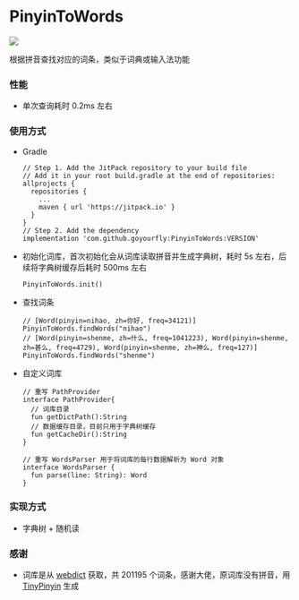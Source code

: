 # PinyinToWords
[![](https://jitpack.io/v/goyourfly/PinyinToWords.svg)](https://jitpack.io/#goyourfly/PinyinToWords)

根据拼音查找对应的词条，类似于词典或输入法功能

### 性能
- 单次查询耗时 0.2ms 左右

### 使用方式
- Gradle

  ```
  // Step 1. Add the JitPack repository to your build file
  // Add it in your root build.gradle at the end of repositories:
  allprojects {
    repositories {
      ...
      maven { url 'https://jitpack.io' }
    }
  }
  // Step 2. Add the dependency
  implementation 'com.github.goyourfly:PinyinToWords:VERSION'
  ```

- 初始化词库，首次初始化会从词库读取拼音并生成字典树，耗时 5s 左右，后续将字典树缓存后耗时 500ms 左右
  ```
  PinyinToWords.init()
  ```
- 查找词条
  ```
  // [Word(pinyin=nihao, zh=你好, freq=34121)]
  PinyinToWords.findWords("nihao")
  // [Word(pinyin=shenme, zh=什么, freq=1041223), Word(pinyin=shenme, zh=甚么, freq=4729), Word(pinyin=shenme, zh=神么, freq=127)]
  PinyinToWords.findWords("shenme")
  ```
- 自定义词库
  ```
  // 重写 PathProvider
  interface PathProvider{
    // 词库目录
    fun getDictPath():String
    // 数据缓存目录，目前只用于字典树缓存
    fun getCacheDir():String
  }
  
  // 重写 WordsParser 用于将词库的每行数据解析为 Word 对象
  interface WordsParser {
    fun parse(line: String): Word
  }
  ```
  
### 实现方式
- 字典树 + 随机读
  
### 感谢
- 词库是从 [webdict](https://github.com/ling0322/webdict) 获取，共 201195 个词条，感谢大佬，原词库没有拼音，用 [TinyPinyin](https://github.com/promeG/TinyPinyin) 生成
